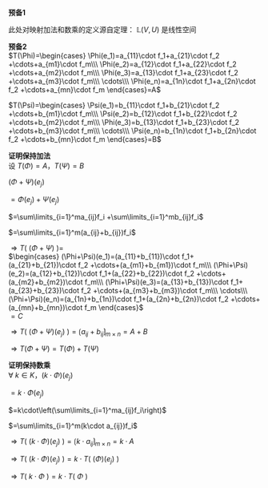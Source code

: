 **预备1**  
  
此处对映射加法和数乘的定义源自定理： $\mathbb{L}(V,U)$ 是线性空间  
  
**预备2**  
 $T(\Phi)=\begin{cases}  
\Phi(e_1)=a_{11}\cdot f_1+a_{21}\cdot f_2  
+\cdots+a_{m1}\cdot f_m\\\   
\Phi(e_2)=a_{12}\cdot f_1+a_{22}\cdot f_2  
+\cdots+a_{m2}\cdot f_m\\\   
\Phi(e_3)=a_{13}\cdot f_1+a_{23}\cdot f_2  
+\cdots+a_{m3}\cdot f_m\\\   
\cdots\\\   
\Phi(e_n)=a_{1n}\cdot f_1+a_{2n}\cdot f_2  
+\cdots+a_{mn}\cdot f_m  
\end{cases}=A$   
  
 $T(\Psi)=\begin{cases}  
\Psi(e_1)=b_{11}\cdot f_1+b_{21}\cdot f_2  
+\cdots+b_{m1}\cdot f_m\\\   
\Psi(e_2)=b_{12}\cdot f_1+b_{22}\cdot f_2  
+\cdots+b_{m2}\cdot f_m\\\   
\Phi(e_3)=b_{13}\cdot f_1+b_{23}\cdot f_2  
+\cdots+b_{m3}\cdot f_m\\\   
\cdots\\\   
\Psi(e_n)=b_{1n}\cdot f_1+b_{2n}\cdot f_2  
+\cdots+b_{mn}\cdot f_m  
\end{cases}=B$   
  
**证明保持加法**  
设  $T(\Phi)=A，T(\Psi)=B$   
  
 $(\Phi+\Psi)(e_j)$   
  
 $=\Phi(e_j)+\Psi(e_j)$   
  
 $=\sum\limits_{i=1}^ma_{ij}f_i  
+\sum\limits_{i=1}^mb_{ij}f_i$   
  
 $=\sum\limits_{i=1}^m(a_{ij}+b_{ij})f_i$   
  
 $\Rightarrow T(\ (\Phi+\Psi)\ )=$   
 $\begin{cases}  
(\Phi+\Psi)(e_1)=(a_{11}+b_{11})\cdot f_1+(a_{21}+b_{21})\cdot f_2  
+\cdots+(a_{m1}+b_{m1})\cdot f_m\\\   
(\Phi+\Psi)(e_2)=(a_{12}+b_{12})\cdot f_1+(a_{22}+b_{22})\cdot f_2  
+\cdots+(a_{m2}+b_{m2})\cdot f_m\\\   
(\Phi+\Psi)(e_3)=(a_{13}+b_{13})\cdot f_1+(a_{23}+b_{23})\cdot f_2  
+\cdots+(a_{m3}+b_{m3})\cdot f_m\\\   
\cdots\\\   
(\Phi+\Psi)(e_n)=(a_{1n}+b_{1n})\cdot f_1+(a_{2n}+b_{2n})\cdot f_2  
+\cdots+(a_{mn}+b_{mn})\cdot f_m  
\end{cases}$   
 $=C$   
  
 $\Rightarrow T(\ (\Phi+\Psi)(e_j)\ )  
=\lgroup a_{ij}+b_{ij}\rgroup_{m\times n}  
=A+B$   
  
 $\Rightarrow T(\Phi+\Psi)=T(\Phi)+T(\Psi)$   
  
**证明保持数乘**  
 $\forall\ k\in K，(k\cdot\Phi)(e_j)$   
  
 $=k\cdot \Phi(e_j)$   
  
 $=k\cdot\left(\sum\limits_{i=1}^ma_{ij}f_i\right)$   
  
 $=\sum\limits_{i=1}^m(k\cdot a_{ij})f_i$   
  
 $\Rightarrow T(\ (k\cdot\Phi)(e_j)\ )  
=\lgroup k\cdot a_{ij}\rgroup_{m\times n}  
=k\cdot A$   
  
 $\Rightarrow T(\ (k\cdot\Phi)(e_j)\ )  
=k\cdot T(\ (\Phi)(e_j)\ )$   
  
 $\Rightarrow T(\ k\cdot\Phi\ )  
=k\cdot T(\ \Phi\ )$   
  
  
  
